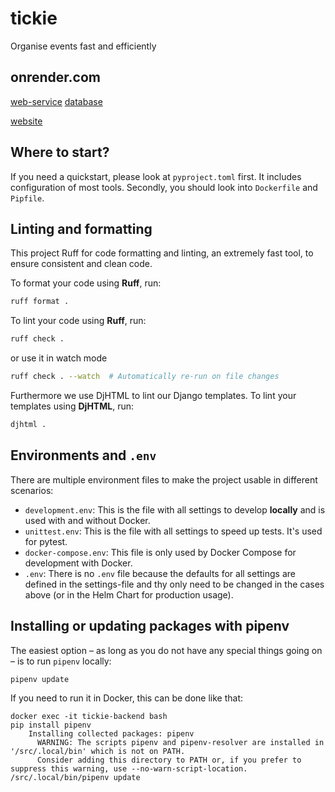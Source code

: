 # tickie

Organise events fast and efficiently

## onrender.com

[web-service](https://dashboard.render.com/web/srv-cqqhr0jv2p9s73b81ktg)
[database](https://dashboard.render.com/d/dpg-cqqihpo8fa8c73fj116g-a)

[website](https://tickie-vvup.onrender.com)

## Where to start?

If you need a quickstart, please look at `pyproject.toml` first. It includes configuration of most tools. Secondly, you
should look into `Dockerfile` and `Pipfile`.

## Linting and formatting

This project Ruff for code formatting and linting, an extremely fast tool, to ensure consistent and clean code.

To format your code using **Ruff**, run:

```bash
ruff format .
```

To lint your code using **Ruff**, run:

```bash
ruff check .
```

or use it in watch mode

```bash
ruff check . --watch  # Automatically re-run on file changes
```

Furthermore we use DjHTML to lint our Django templates. To lint your templates using **DjHTML**, run:

```bash
djhtml .
```

## Environments and `.env`

There are multiple environment files to make the project usable in different scenarios:
- `development.env`:  This is the file with all settings to develop **locally** and is used with and without Docker.
- `unittest.env`:  This is the file with all settings to speed up tests. It's used for pytest.
- `docker-compose.env`:  This file is only used by Docker Compose for development with Docker.
- `.env`: There is no `.env` file because the defaults for all settings are defined in the settings-file and thy only
  need to be changed in the cases above (or in the Helm Chart for production usage). 

## Installing or updating packages with pipenv

The easiest option – as long as you do not have any special things going on – is to run `pipenv` locally:
```shell
pipenv update
```

If you need to run it in Docker, this can be done like that:
```shell
docker exec -it tickie-backend bash
pip install pipenv
    Installing collected packages: pipenv
      WARNING: The scripts pipenv and pipenv-resolver are installed in '/src/.local/bin' which is not on PATH.
      Consider adding this directory to PATH or, if you prefer to suppress this warning, use --no-warn-script-location.
/src/.local/bin/pipenv update
```
